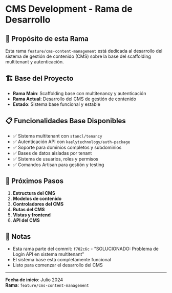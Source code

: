 # CMS Development - Rama de Desarrollo

## 🎯 Propósito de esta Rama

Esta rama `feature/cms-content-management` está dedicada al desarrollo del sistema de gestión de contenido (CMS) sobre la base del scaffolding multitenant y autenticación.

## 🏗️ Base del Proyecto

- **Rama Main**: Scaffolding base con multitenancy y autenticación
- **Rama Actual**: Desarrollo del CMS de gestión de contenido
- **Estado**: Sistema base funcional y estable

## 📋 Funcionalidades Base Disponibles

- ✅ Sistema multitenant con `stancl/tenancy`
- ✅ Autenticación API con `kaelytechnology/auth-package`
- ✅ Soporte para dominios completos y subdominios
- ✅ Bases de datos aisladas por tenant
- ✅ Sistema de usuarios, roles y permisos
- ✅ Comandos Artisan para gestión y testing

## 🚀 Próximos Pasos

1. **Estructura del CMS**
2. **Modelos de contenido**
3. **Controladores del CMS**
4. **Rutas del CMS**
5. **Vistas y frontend**
6. **API del CMS**

## 📝 Notas

- Esta rama parte del commit: `f702c6c` - "SOLUCIONADO: Problema de Login API en sistema multitenant"
- El sistema base está completamente funcional
- Listo para comenzar el desarrollo del CMS

---
**Fecha de inicio**: Julio 2024  
**Rama**: `feature/cms-content-management` 